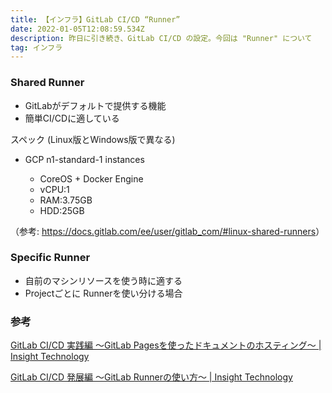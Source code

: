 ```yaml
---
title: 【インフラ】GitLab CI/CD “Runner”
date: 2022-01-05T12:08:59.534Z
description: 昨日に引き続き、GitLab CI/CD の設定。今回は "Runner" について
tag: インフラ
---
```

### **Shared Runner**

* GitLabがデフォルトで提供する機能
* 簡単CI/CDに適している

スペック (Linux版とWindows版で異なる)

* GCP n1-standard-1 instances

  * CoreOS + Docker Engine
  * vCPU:1
  * RAM:3.75GB
  * HDD:25GB

（参考: <https://docs.gitlab.com/ee/user/gitlab_com/#linux-shared-runners>）



### **Specific Runner**

* 自前のマシンリソースを使う時に適する
* Projectごとに Runnerを使い分ける場合



### 参考

[GitLab CI/CD 実践編 ～GitLab Pagesを使ったドキュメントのホスティング～ | Insight Technology](https://www.insight-tec.com/tech-blog/20201119_gitlab/)

[GitLab CI/CD 発展編 ～GitLab Runnerの使い方～ | Insight Technology](https://www.insight-tec.com/tech-blog/20201222_gitlab_runner/)